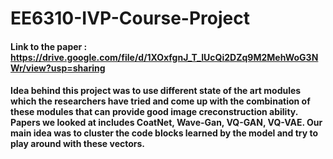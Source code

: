 # EE6310-IVP-Course-Project
#### Link to the paper : https://drive.google.com/file/d/1XOxfgnJ_T_IUcQi2DZq9M2MehWoG3NWr/view?usp=sharing
#### Idea behind this project was to use different state of the art modules which the researchers have tried and come up with the combination of these modules that can provide good image creconstruction ability. Papers we looked at includes CoatNet, Wave-Gan, VQ-GAN, VQ-VAE. Our main idea was to cluster the code blocks learned by the model and try to play around with these vectors. 
